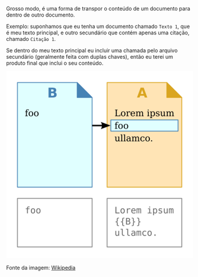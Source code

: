 
Grosso modo, é uma forma de transpor o conteúdo de um documento para dentro de outro documento.

Exemplo: suponhamos que eu tenha um documento chamado `Texto 1`, que é meu texto principal, e outro secundário que contém apenas uma citação, chamado `Citação 1`.

Se dentro do meu texto principal eu incluir uma chamada pelo arquivo secundário (geralmente feita com duplas chaves), então eu terei um produto final que inclui o seu conteúdo.

![image](./img/__trans.png)

Fonte da imagem: [Wikipedia](https://en.wikipedia.org/wiki/Transclusion)
